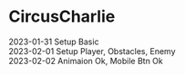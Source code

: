 # CircusCharlie
2023-01-31 Setup Basic    
2023-02-01 Setup Player, Obstacles, Enemy    
2023-02-02 Animaion Ok, Mobile Btn Ok
